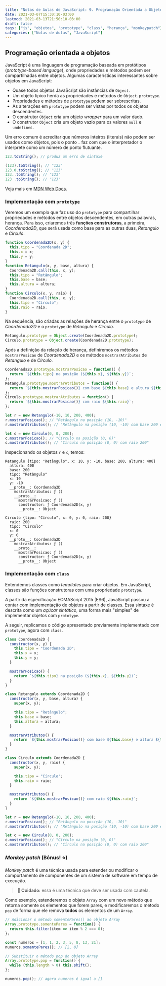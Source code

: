 ```yaml
---
title: "Notas de Aulas de JavaScript: 9. Programação Orientada a Objetos"
date: 2021-03-07T15:30:10-03:00
lastmod: 2021-03-13T21:50:10-03:00
draft: false
tags: ["js", "objetos", "prototype", "class", "herança", "monkeypatch"]
categories: ["Notas de Aulas", "JavaScript"]
---
```



## Programação orientada a objetos

JavaScript é uma linguagem de programação baseada em protótipos (*prototype-based language*), onde propriedades e métodos podem ser compartilhadas entre objetos.
Algumas características interessantes sobre objetos em JavaScript:

* Quase todos objetos JavaScript são instâncias de `Object`.
* Um objeto típico herda as propriedades e métodos de `Object.prototype`.
* Propriedades e métodos de `prototype` podem ser sobrescritas.
* As alterações em `prototype` podem ser vistas por todos os objetos descendentes.
* O construtor `Object` cria um objeto *wrapper* para um valor dado.
* O construtor `Object` cria um objeto vazio para os valores `null` e `undefined`.

Um erro comum é acreditar que números inteiros (literais) não podem ser usados como objetos, pois o ponto `.` faz com que o interpretador o interprete como um número de ponto flutuante.

```js
123.toString(); // produz um erro de sintaxe

(123).toString(); // "123"
123.0.toString(); // "123"
123..toString(); // "123"
123 .toString(); // "123"
```

Veja mais em [MDN Web Docs](https://developer.mozilla.org/en-US/docs/Web/JavaScript/Reference/Global_Objects/Object).


### Implementação com `prototype`

Veremos um exemplo que faz uso do `prototype` para compartilhar propriedades e métodos entre objetos descendentes, em outras palavras, herança. Para isso, criaremos três **funções construtoras**, a primeira, *Coordenada2D*, que será usada como base para as outras duas, *Retangulo* e *Circulo*.

```js
function Coordenada2D(x, y) {
  this.tipo = "Coordenada 2D";
  this.x = x;
  this.y = y;
}
function Retangulo(x, y, base, altura) {
  Coordenada2D.call(this, x, y);
  this.tipo = "Retângulo";
  this.base = base;
  this.altura = altura;
}
function Circulo(x, y, raio) {
  Coordenada2D.call(this, x, y);
  this.tipo = "Círculo";
  this.raio = raio;
}
```

Na sequência, são criadas as relações de herança entre o `prototype` de *Coordenada2D* e o `prototype` de *Retangulo* e *Circulo*.

```js
Retangulo.prototype = Object.create(Coordenada2D.prototype);
Circulo.prototype = Object.create(Coordenada2D.prototype);
```

Após a definição da relação de herança, definiremos os métodos `mostrarPosicao` de *Coordenada2D* e os métodos `mostrarAtributos` de *Retangulo* e de *Circulo*.

```js
Coordenada2D.prototype.mostrarPosicao = function() {
  return `${this.tipo} na posição (${this.x}, ${this.y})`;
};
Retangulo.prototype.mostrarAtributos = function() {
  return `${this.mostrarPosicao()} com base ${this.base} e altura ${this.altura}`;
};
Circulo.prototype.mostrarAtributos = function() {
  return `${this.mostrarPosicao()} com raio ${this.raio}`;
};
```

```js
let r = new Retangulo(-10, 10, 200, 400);
r.mostrarPosicao(); // "Retângulo na posição (10, -10)"
r.mostrarAtributos(); // "Retângulo na posição (10, -10) com base 200 e altura 400"

let c = new Circulo(0, 0, 200);
c.mostrarPosicao(); // "Círculo na posição (0, 0)"
c.mostrarAtributos(); // "Círculo na posição (0, 0) com raio 200"
```


Inspecionando os objetos `r` e `c`, temos:

    Retangulo {tipo: "Retângulo", x: 10, y: -10, base: 200, altura: 400}
      altura: 400
      base: 200
      tipo: "Retângulo"
      x: 10
      y: -10
      __proto__: Coordenada2D
        mostrarAtributos: ƒ ()
        __proto__:
          mostrarPosicao: ƒ ()
          constructor: ƒ Coordenada2D(x, y)
          __proto__: Object

    Circulo {tipo: "Círculo", x: 0, y: 0, raio: 200}
      raio: 200
      tipo: "Círculo"
      x: 0
      y: 0
      __proto__: Coordenada2D
        mostrarAtributos: ƒ ()
        __proto__:
          mostrarPosicao: ƒ ()
          constructor: ƒ Coordenada2D(x, y)
          __proto__: Object


### Implementação com `class`

Entendemos classes como *templates* para criar objetos.
Em JavaScript, classes são funções construtoras com uma propriedade `prototype`.

A partir da especificação ECMAScript 2015 (ES6), JavaScript passou a contar com implementação de objetos a partir de classes.
Essa sintaxe é descrita como um *açúcar sintático*, uma forma mais "simples" de implementar objetos com `prototype`.

A seguir, replicamos o código apresentado previamente implementado com `prototype`, agora com `class`.

```js
class Coordenada2D {
  constructor(x, y) {
    this.tipo = "Coordenada 2D";
    this.x = x;
    this.y = y;
  }

  mostrarPosicao() {
    return `${this.tipo} na posição (${this.x}, ${this.y})`;
  }
}

class Retangulo extends Coordenada2D {
  constructor(x, y, base, altura) {
    super(x, y);

    this.tipo = "Retângulo";
    this.base = base;
    this.altura = altura;
  }

  mostrarAtributos() {
    return `${this.mostrarPosicao()} com base ${this.base} e altura ${this.altura}`;
  }
}

class Circulo extends Coordenada2D {
  constructor(x, y, raio) {
    super(x, y);

    this.tipo = "Círculo";
    this.raio = raio;
  }

  mostrarAtributos() {
    return `${this.mostrarPosicao()} com raio ${this.raio}`;
  }
}

let r = new Retangulo(-10, 10, 200, 400);
r.mostrarPosicao(); // "Retângulo na posição (10, -10)"
r.mostrarAtributos(); // "Retângulo na posição (10, -10) com base 200 e altura 400"

let c = new Circulo(0, 0, 200);
c.mostrarPosicao(); // "Círculo na posição (0, 0)"
c.mostrarAtributos(); // "Círculo na posição (0, 0) com raio 200"
```


### *Monkey patch* (Bônus! ⭐)

*Monkey patch* é uma técnica usada para estender ou modificar o comportamento de componentes de um sistema de software em tempo de execução.

> **🤚 Cuidado:** essa é uma técnica que deve ser usada com cautela.

Como exemplo, estenderemos o objeto `Array` com um novo método que retorna somente os elementos que forem pares, e modificaremos o método `pop` de forma que ele remova **todos** os elementos de um `Array`.

```js
// Adicionar o método somentePares() ao objeto Array
Array.prototype.somentePares = function() {
  return this.filter(item => item % 2 === 0);
};

const numeros = [1, 1, 2, 3, 5, 8, 13, 21];
numeros.somentePares(); // [2, 8]

// Substituir o método pop do objeto Array
Array.prototype.pop = function() {
  while (this.length > 0) this.shift();
};

numeros.pop(); // agora numeros é igual a []
```
